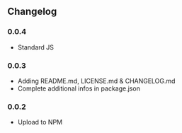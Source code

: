 ## Changelog

### 0.0.4

- Standard JS

### 0.0.3

- Adding README.md, LICENSE.md & CHANGELOG.md
- Complete additional infos in package.json

### 0.0.2

- Upload to NPM
